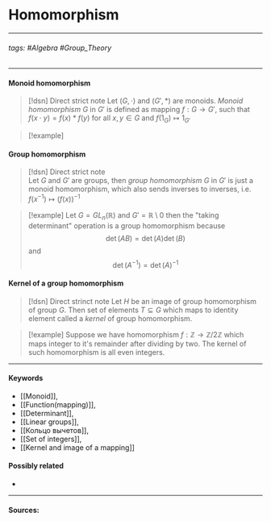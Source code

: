 # Homomorphism 
***
###### tags: #Algebra #Group_Theory 
***
#### Monoid homomorphism
>[!dsn] Direct strict note
>Let $(G,\cdot)$ and $(G',*)$ are monoids. *Monoid homomorphism* $G$ in $G'$ is defined as mapping $f:G\to G'$, such that $f(x\cdot y)=f(x)*f(y)$ for all $x,y\in G$ and $f(1_{G})\mapsto 1_{G'}$

>[!example]
>

#### Group homomorphism
>[!dsn] Direct strict note  
>Let $G$ and $G'$ are groups, then *group homomorphism* $G$ in $G'$ is just a monoid homomorphism, which also sends inverses to inverses, i.e. $f(x^{-1})\mapsto (f(x))^{-1}$

>[!example]
>Let $G=GL_{n}(\mathbb{R})$ and $G'=\mathbb{R}\setminus{0}$ then the "taking determinant" operation is a group homomorphism because $$\det(AB)=\det(A)\det(B)$$ and $$\det(A^{-1})=\det(A)^{-1}$$

#### Kernel of a group homomorphism
>[!dsn] Direct strinct note
>Let $H$ be an image of group homomorphism of group $G$. Then set of elements $T\subseteq G$ which maps to identity element called a *kernel* of group homomorphism.

>[!example] 
>Suppose we have homomorphism $f:\mathbb{Z}\to\mathbb{Z}/{2\mathbb{Z}}$ which maps integer to it's remainder after dividing by two. The kernel of such homomorphism is all even integers.
***
#### Keywords
- [[Monoid]],
- [[Function(mapping)]],
- [[Determinant]],
- [[Linear groups]],
- [[Кольцо вычетов]],
- [[Set of integers]],
- [[Kernel and image of a mapping]]
#### Possibly related
- 
***
#### Sources: